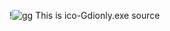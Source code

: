 !![gg](https://github.com/user-attachments/assets/55f8f871-55a7-4597-aecc-446f34366f42) This is ico-Gdionly.exe source
